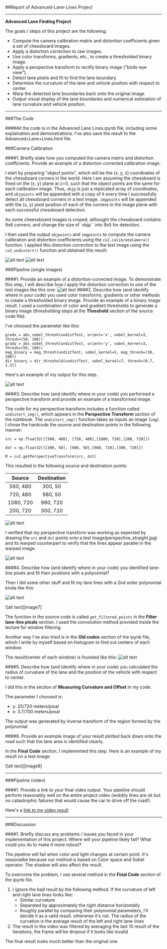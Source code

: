 ##Report of Advanced-Lane-Lines Project

---

**Advanced Lane Finding Project**

The goals / steps of this project are the following:

* Compute the camera calibration matrix and distortion coefficients given a set of chessboard images.
* Apply a distortion correction to raw images.
* Use color transforms, gradients, etc., to create a thresholded binary image.
* Apply a perspective transform to rectify binary image ("birds-eye view").
* Detect lane pixels and fit to find the lane boundary.
* Determine the curvature of the lane and vehicle position with respect to center.
* Warp the detected lane boundaries back onto the original image.
* Output visual display of the lane boundaries and numerical estimation of lane curvature and vehicle position.

[//]: # (Image References)

[image0]: ./images/corner_detection.png "Corners"
[image1]: ./images/undistorted_chessboard.png "Undistorted"
[image2]: ./images/undistorted.image.png "Straight Road"
[image3]: ./images/threshoud_image.png "Threshould Image"
[image4]: ./images/perspective_region.png "Perspective Region"
[image5]: ./images/undistorted_binary.png "Undistored Lane-line"
[image6]: ./images/window_filtering.png "Filtered Lane-line"
[image6]: ./images/window_filtering_poly.png "Filtered Lane-line with polynomial"
[image8]: ./images/old_window_filtering.png "Filtered Lane-line Old method"
[image8]: ./images/result.png "Result with radius and offset"
[video1]: ./output.mp4 "Video"


---
###The Code

####All the code is in the Advanced Lane Lines.ipynb file, including some explaination and demonstrations. I've also save the result to the Advanced+Lane+Lines.html file.


###Camera Calibration

####1. Briefly state how you computed the camera matrix and distortion coefficients. Provide an example of a distortion corrected calibration image.

I start by preparing "object points", which will be the (x, y, z) coordinates of the chessboard corners in the world. Here I am assuming the chessboard is fixed on the (x, y) plane at z=0, such that the object points are the same for each calibration image.  Thus, `objp` is just a replicated array of coordinates, and `objpoints` will be appended with a copy of it every time I successfully detect all chessboard corners in a test image.  `imgpoints` will be appended with the (x, y) pixel position of each of the corners in the image plane with each successful chessboard detection.  

As some cheessboard images is croped, althought the chessboard contains 9x6 corners, and change the size of `objp`` into 9x5 for detection.

I then used the output `objpoints` and `imgpoints` to compute the camera calibration and distortion coefficients using the `cv2.calibrateCamera()` function.  I applied this distortion correction to the test image using the `cv2.undistort()` function and obtained this result: 

![alt text][image0]
![alt text][image1]

###Pipeline (single images)

####1. Provide an example of a distortion-corrected image.
To demonstrate this step, I will describe how I apply the distortion correction to one of the test images like this one:
![alt text][image2]
####2. Describe how (and identify where in your code) you used color transforms, gradients or other methods to create a thresholded binary image.  Provide an example of a binary image result.
I used a combination of color and gradient thresholds to generate a binary image (thresholding steps at the **Threshold** section of the source code file).  

I've choosed the parameter like this:

```
gradx = abs_sobel_thresh(undistTest, orient='x', sobel_kernel=3, thresh=(50, 100))
grady = abs_sobel_thresh(undistTest, orient='y', sobel_kernel=3, thresh=(50, 100))
mag_binary = mag_thresh(undistTest, sobel_kernel=5, mag_thresh=(30, 100))
dir_binary = dir_threshold(undistTest, sobel_kernel=7, thresh=(0.7, 1.3))
```
	
Here's an example of my output for this step.  

![alt text][image3]

####3. Describe how (and identify where in your code) you performed a perspective transform and provide an example of a transformed image.

The code for my perspective transform includes a function called `undistort_img()`, which appears in the **Perspective Transform** section of the notebook. 
The `undistort_img()` function takes as inputs an image (`img`). I chose the hardcode the source and destination points in the following manner:

```
src = np.float32([[560, 480], [720, 480],[1080, 720],[200, 720]])
    
dst = np.float32([[300, 50], [980, 50],[980, 720],[300, 720]])
    
M = cv2.getPerspectiveTransform(src, dst)

```
This resulted in the following source and destination points:

| Source        | Destination   | 
|:-------------:|:-------------:| 
| 560, 480      | 300, 50       | 
| 720, 480      | 980, 50      |
| 1080, 720     | 980, 720      |
| 200, 720      | 300, 720        |

![alt text][image4]

I verified that my perspective transform was working as expected by drawing the `src` and `dst` points onto a test image(perspective_straight.jpg) and its warped counterpart to verify that the lines appear parallel in the warped image.

![alt text][image5]

####4. Describe how (and identify where in your code) you identified lane-line pixels and fit their positions with a polynomial?

Then I did some other stuff and fit my lane lines with a 2nd order polynomial kinda like this:

![alt text][image6]

![alt text][image7]

The function in the source code is called `get_filtered_points` in the **Filter lane-line pixals** section. I used the convolution method provided inside the lecture for window filtering.

Another way I've also tried is in the **Old codes** section of the ipynb file, which I write by myself based on histogram to find out centers of each window.

The result(center of each window) is founded like this:
![alt text][image8]


####5. Describe how (and identify where in your code) you calculated the radius of curvature of the lane and the position of the vehicle with respect to center.

I did this in the section of **Measuring Curvature and Offset** in my code.

The parameter I choosed is:
* y: 25/720 meters/pixal
* x: 3.7/700 meters/pixal

The output was generated by inverse transform of the region formed by the polynomial

####6. Provide an example image of your result plotted back down onto the road such that the lane area is identified clearly.

In the **Final Code** section, I implemented this step.  Here is an example of my result on a test image:

![alt text][image9]

---

###Pipeline (video)

####1. Provide a link to your final video output.  Your pipeline should perform reasonably well on the entire project video (wobbly lines are ok but no catastrophic failures that would cause the car to drive off the road!).

Here's a [link to my video result][video1]

---

###Discussion

####1. Briefly discuss any problems / issues you faced in your implementation of this project.  Where will your pipeline likely fail?  What could you do to make it more robust?

The pipeline will fail when color and light changes at certain point. It's reasonalbe because our method is based on Color space and Sobel operator. The shadow will also affect the result.

To overcome the problem, I use several method in the **Final Code** section of the ipynb file.

1. I ignore the bad result by the following method.
	If the curvature of left and right lane lines looks like:
	* Similar curvature
	* Separated by approximately the right distance horizontally
	* Roughly parallel
	by comparing their polynomial parameters, I'll decide it as a valid result. otherwise it's not. The radius of the curvation is the average result of the left and right lane-lines
2. The result in the video was filtered by averaging the last 10 result of the iterations, the frame will be dropout if it looks like invalid

The final result looks much better than the original one.
